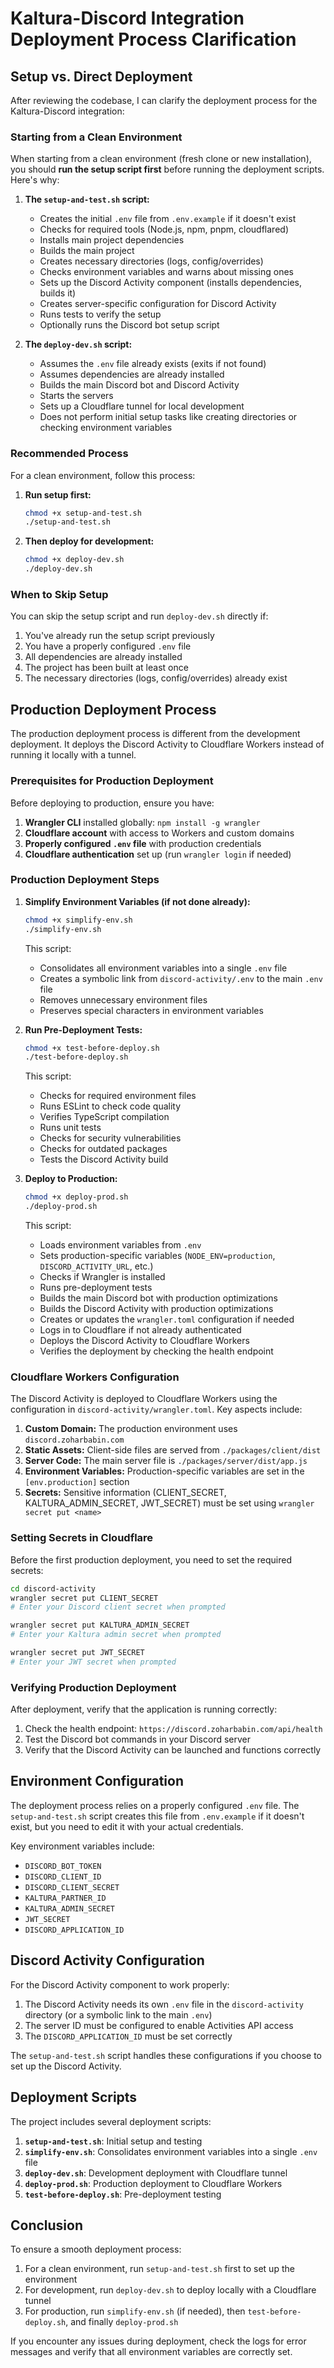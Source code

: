 # Kaltura-Discord Integration Deployment Process Clarification

## Setup vs. Direct Deployment

After reviewing the codebase, I can clarify the deployment process for the Kaltura-Discord integration:

### Starting from a Clean Environment

When starting from a clean environment (fresh clone or new installation), you should **run the setup script first** before running the deployment scripts. Here's why:

1. **The `setup-and-test.sh` script:**
   - Creates the initial `.env` file from `.env.example` if it doesn't exist
   - Checks for required tools (Node.js, npm, pnpm, cloudflared)
   - Installs main project dependencies
   - Builds the main project
   - Creates necessary directories (logs, config/overrides)
   - Checks environment variables and warns about missing ones
   - Sets up the Discord Activity component (installs dependencies, builds it)
   - Creates server-specific configuration for Discord Activity
   - Runs tests to verify the setup
   - Optionally runs the Discord bot setup script

2. **The `deploy-dev.sh` script:**
   - Assumes the `.env` file already exists (exits if not found)
   - Assumes dependencies are already installed
   - Builds the main Discord bot and Discord Activity
   - Starts the servers
   - Sets up a Cloudflare tunnel for local development
   - Does not perform initial setup tasks like creating directories or checking environment variables

### Recommended Process

For a clean environment, follow this process:

1. **Run setup first:**
   ```bash
   chmod +x setup-and-test.sh
   ./setup-and-test.sh
   ```

2. **Then deploy for development:**
   ```bash
   chmod +x deploy-dev.sh
   ./deploy-dev.sh
   ```

### When to Skip Setup

You can skip the setup script and run `deploy-dev.sh` directly if:

1. You've already run the setup script previously
2. You have a properly configured `.env` file
3. All dependencies are already installed
4. The project has been built at least once
5. The necessary directories (logs, config/overrides) already exist

## Production Deployment Process

The production deployment process is different from the development deployment. It deploys the Discord Activity to Cloudflare Workers instead of running it locally with a tunnel.

### Prerequisites for Production Deployment

Before deploying to production, ensure you have:

1. **Wrangler CLI** installed globally: `npm install -g wrangler`
2. **Cloudflare account** with access to Workers and custom domains
3. **Properly configured `.env` file** with production credentials
4. **Cloudflare authentication** set up (run `wrangler login` if needed)

### Production Deployment Steps

1. **Simplify Environment Variables (if not done already):**
   ```bash
   chmod +x simplify-env.sh
   ./simplify-env.sh
   ```
   This script:
   - Consolidates all environment variables into a single `.env` file
   - Creates a symbolic link from `discord-activity/.env` to the main `.env` file
   - Removes unnecessary environment files
   - Preserves special characters in environment variables

2. **Run Pre-Deployment Tests:**
   ```bash
   chmod +x test-before-deploy.sh
   ./test-before-deploy.sh
   ```
   This script:
   - Checks for required environment files
   - Runs ESLint to check code quality
   - Verifies TypeScript compilation
   - Runs unit tests
   - Checks for security vulnerabilities
   - Checks for outdated packages
   - Tests the Discord Activity build

3. **Deploy to Production:**
   ```bash
   chmod +x deploy-prod.sh
   ./deploy-prod.sh
   ```
   This script:
   - Loads environment variables from `.env`
   - Sets production-specific variables (`NODE_ENV=production`, `DISCORD_ACTIVITY_URL`, etc.)
   - Checks if Wrangler is installed
   - Runs pre-deployment tests
   - Builds the main Discord bot with production optimizations
   - Builds the Discord Activity with production optimizations
   - Creates or updates the `wrangler.toml` configuration if needed
   - Logs in to Cloudflare if not already authenticated
   - Deploys the Discord Activity to Cloudflare Workers
   - Verifies the deployment by checking the health endpoint

### Cloudflare Workers Configuration

The Discord Activity is deployed to Cloudflare Workers using the configuration in `discord-activity/wrangler.toml`. Key aspects include:

1. **Custom Domain:** The production environment uses `discord.zoharbabin.com`
2. **Static Assets:** Client-side files are served from `./packages/client/dist`
3. **Server Code:** The main server file is `./packages/server/dist/app.js`
4. **Environment Variables:** Production-specific variables are set in the `[env.production]` section
5. **Secrets:** Sensitive information (CLIENT_SECRET, KALTURA_ADMIN_SECRET, JWT_SECRET) must be set using `wrangler secret put <name>`

### Setting Secrets in Cloudflare

Before the first production deployment, you need to set the required secrets:

```bash
cd discord-activity
wrangler secret put CLIENT_SECRET
# Enter your Discord client secret when prompted

wrangler secret put KALTURA_ADMIN_SECRET
# Enter your Kaltura admin secret when prompted

wrangler secret put JWT_SECRET
# Enter your JWT secret when prompted
```

### Verifying Production Deployment

After deployment, verify that the application is running correctly:

1. Check the health endpoint: `https://discord.zoharbabin.com/api/health`
2. Test the Discord bot commands in your Discord server
3. Verify that the Discord Activity can be launched and functions correctly

## Environment Configuration

The deployment process relies on a properly configured `.env` file. The `setup-and-test.sh` script creates this file from `.env.example` if it doesn't exist, but you need to edit it with your actual credentials.

Key environment variables include:

- `DISCORD_BOT_TOKEN`
- `DISCORD_CLIENT_ID`
- `DISCORD_CLIENT_SECRET`
- `KALTURA_PARTNER_ID`
- `KALTURA_ADMIN_SECRET`
- `JWT_SECRET`
- `DISCORD_APPLICATION_ID`

## Discord Activity Configuration

For the Discord Activity component to work properly:

1. The Discord Activity needs its own `.env` file in the `discord-activity` directory (or a symbolic link to the main `.env`)
2. The server ID must be configured to enable Activities API access
3. The `DISCORD_APPLICATION_ID` must be set correctly

The `setup-and-test.sh` script handles these configurations if you choose to set up the Discord Activity.

## Deployment Scripts

The project includes several deployment scripts:

1. **`setup-and-test.sh`**: Initial setup and testing
2. **`simplify-env.sh`**: Consolidates environment variables into a single `.env` file
3. **`deploy-dev.sh`**: Development deployment with Cloudflare tunnel
4. **`deploy-prod.sh`**: Production deployment to Cloudflare Workers
5. **`test-before-deploy.sh`**: Pre-deployment testing

## Conclusion

To ensure a smooth deployment process:

1. For a clean environment, run `setup-and-test.sh` first to set up the environment
2. For development, run `deploy-dev.sh` to deploy locally with a Cloudflare tunnel
3. For production, run `simplify-env.sh` (if needed), then `test-before-deploy.sh`, and finally `deploy-prod.sh`

If you encounter any issues during deployment, check the logs for error messages and verify that all environment variables are correctly set.